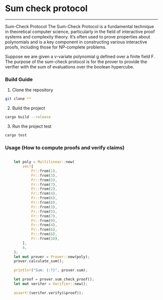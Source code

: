 # Sum check protocol
--------------------

Sum-Check Protocol The Sum-Check Protocol is a fundamental technique in theoretical computer science, particularly in the field of interactive proof systems and complexity theory. It’s often used to prove properties about polynomials and is a key component in constructing various interactive proofs, including those for NP-complete problems.

Suppose we are given a v-variate polynomial g defined over a finite field F. The purpose of the sum-check protocol is for the prover to provide the verifier with the sum of evaluations over the boolean hypercube.


###  Build Guide

1. Clone the repository

```bash
git clone **
```

2. Build the project

```bash
cargo build --release
```

3. Run the project test

```bash
cargo test
```

### Usage (How to compute proofs and verify claims)

```rust

    let poly = Multilinear::new(
        vec![
            Fr::from(1),
            Fr::from(3),
            Fr::from(5),
            Fr::from(7),
            Fr::from(2),
            Fr::from(4),
            Fr::from(6),
            Fr::from(8),
            Fr::from(3),
            Fr::from(5),
            Fr::from(7),
            Fr::from(9),
            Fr::from(4),
            Fr::from(6),
            Fr::from(8),
            Fr::from(10),
        ],
        4,
    );
    let mut prover = Prover::new(poly);
    prover.calculate_sum();
    
    println!("Sum: {:?}", prover.sum);
    
    let proof = prover.sum_check_proof();
    let mut verifer = Verifier::new();
    
    assert!(verifer.verify(&proof));

```
